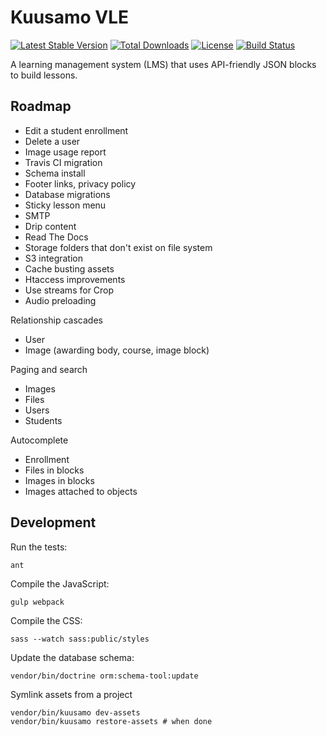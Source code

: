 Kuusamo VLE
===========

[![Latest Stable Version](https://poser.pugx.org/kuusamo/core/v)](//packagist.org/packages/kuusamo/core)
[![Total Downloads](https://poser.pugx.org/kuusamo/core/downloads)](//packagist.org/packages/kuusamo/core)
[![License](https://poser.pugx.org/kuusamo/core/license)](//packagist.org/packages/kuusamo/core)
[![Build Status](https://travis-ci.org/kuusamo/core.svg?branch=master)](https://travis-ci.org/kuusamo/core)

A learning management system (LMS) that uses API-friendly JSON blocks to build lessons.


Roadmap
-------

* Edit a student enrollment
* Delete a user
* Image usage report
* Travis CI migration
* Schema install
* Footer links, privacy policy
* Database migrations
* Sticky lesson menu
* SMTP
* Drip content
* Read The Docs
* Storage folders that don't exist on file system
* S3 integration
* Cache busting assets
* Htaccess improvements
* Use streams for Crop
* Audio preloading

Relationship cascades

* User
* Image (awarding body, course, image block)

Paging and search

* Images
* Files
* Users
* Students

Autocomplete

* Enrollment
* Files in blocks
* Images in blocks
* Images attached to objects


Development
-----------

Run the tests:

    ant

Compile the JavaScript:

    gulp webpack

Compile the CSS:

    sass --watch sass:public/styles

Update the database schema:

    vendor/bin/doctrine orm:schema-tool:update

Symlink assets from a project

    vendor/bin/kuusamo dev-assets
    vendor/bin/kuusamo restore-assets # when done
